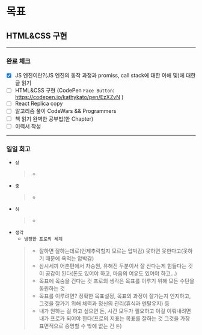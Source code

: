# 목표

## HTML&CSS 구현

---

### 완료 체크

- [x] JS 엔진이란?(JS 엔진의 동작 과정과 promiss, call stack에 대한 이해 및)에 대한 글 읽기 
- [ ] HTML&CSS 구현 (CodePen `Face Button`: https://codepen.io/kathykato/pen/EzXZvN )
- [ ] React Replica copy
- [ ] 알고리즘 풀이 CodeWars && Programmers
- [ ] 책 읽기 완벽한 공부법(한 Chapter) 
- [ ] 이력서 작성

---

### 일일 회고

- `상`
  > -
- `중`
  > -
- `하`
  > -
- `생각`
   - `냉정한 프로의 세계`
    > - 잘하면 잘하는데로(언제추락할지 모르는 압박감) 못하면 못한다고(못하기 때문에 욕먹는 압박감)
    > - 삼시세끼 어촌편에서 차승원, 유해진 두분이서 잘 산다는게 힘들다는 것이 공감이 된다(돈도 있어야 하고, 마음의 여유도 있어야 하고...)
    > - 목표에 목숨을 건다는 것 프로의 생각은 목표를 이루기 위해 모든 수단을 동원하는 것
    > - 목표를 이루려면? 정확한 목표설정, 목표의 과정이 잘가는지 인지하고, 그것을 잘가기 위해 체력과 정신의 관리(휴식과 멘탈유지) 등
    > - 내가 원하는 걸 하고 싶으면 돈, 시간 모두가 필요하고 이걸 이뤄내려면 내가 프로가 되어야 한다(프로의 지표는 목표를 잘하는 것 그것을 가장 표면적으로 증명할 수 밖에 없는 건 `돈`) 